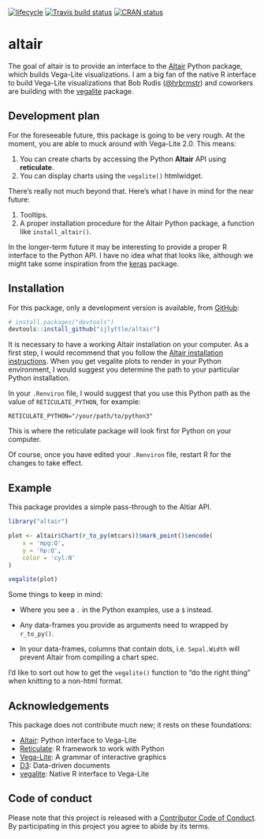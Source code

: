 
<!-- README.md is generated from README.Rmd. Please edit that file -->

[![lifecycle](https://img.shields.io/badge/lifecycle-experimental-orange.svg)](https://www.tidyverse.org/lifecycle/#experimental)
[![Travis build
status](https://travis-ci.org/ijlyttle/altair.svg?branch=master)](https://travis-ci.org/ijlyttle/altair)
[![CRAN
status](https://www.r-pkg.org/badges/version/altair)](https://cran.r-project.org/package=altair)

# altair

The goal of altair is to provide an interface to the
[Altair](https://altair-viz.github.io) Python package, which builds
Vega-Lite visualizations. I am a big fan of the native R interface to
build Vega-Lite visualizations that Bob Rudis
([@hrbrmstr](https://github.com/hrbrmstr)) and coworkers are building
with the [vegalite](https://github.com/hrbrmstr/vegalite) package.

## Development plan

For the foreseeable future, this package is going to be very rough. At
the moment, you are able to muck around with Vega-Lite 2.0. This means:

1.  You can create charts by accessing the Python **Altair** API using
    **reticulate**.
2.  You can display charts using the `vegalite()` htmlwidget.

There’s really not much beyond that. Here’s what I have in mind for the
near future:

1.  Tooltips.
2.  A proper installation procedure for the Altair Python package, a
    function like `install_altair()`.

In the longer-term future it may be interesting to provide a proper R
interface to the Python API. I have no idea what that looks like,
although we might take some inspiration from the
[keras](https://keras.rstudio.com/) package.

## Installation

For this package, only a development version is available, from
[GitHub](https://github.com/):

``` r
# install.packages("devtools")
devtools::install_github("ijlyttle/altair")
```

It is necessary to have a working Altair installation on your computer.
As a first step, I would recommend that you follow the [Altair
installation
instructions](https://altair-viz.github.io/getting_started/installation.html).
When you get vegalite plots to render in your Python environment, I
would suggest you determine the path to your particular Python
installation.

In your `.Renviron` file, I would suggest that you use this Python path
as the value of `RETICULATE_PYTHON`, for example:

    RETICULATE_PYTHON="/your/path/to/python3"

This is where the reticulate package will look first for Python on your
computer.

Of course, once you have edited your `.Renviron` file, restart R for the
changes to take effect.

## Example

This package provides a simple pass-through to the Altiar API.

``` r
library("altair")

plot <- altair$Chart(r_to_py(mtcars))$mark_point()$encode(
    x = 'mpg:Q',
    y = 'hp:Q',
    color = 'cyl:N'
)

vegalite(plot)
```

Some things to keep in mind:

  - Where you see a `.` in the Python examples, use a `$` instead.

  - Any data-frames you provide as arguments need to wrapped by
    `r_to_py()`.

  - In your data-frames, columns that contain dots, i.e. `Sepal.Width`
    will prevent Altair from compiling a chart spec.

I’d like to sort out how to get the `vegalite()` function to “do the
right thing” when knitting to a non-html format.

## Acknowledgements

This package does not contribute much new; it rests on these
foundations:

  - [Altair](https://altair-viz.github.io): Python interface to
    Vega-Lite
  - [Reticulate](https://rstudio.github.io/reticulate): R framework to
    work with Python
  - [Vega-Lite](https://vega.github.io/vega-lite): A grammar of
    interactive graphics
  - [D3](https://d3js.org): Data-driven documents
  - [vegalite](https://github.com/hrbrmstr/vegalite): Native R interface
    to Vega-Lite

## Code of conduct

Please note that this project is released with a [Contributor Code of
Conduct](CODE_OF_CONDUCT.md). By participating in this project you agree
to abide by its terms.
